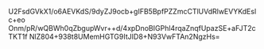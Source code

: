 U2FsdGVkX1/o6AEVKdS/9dyZJ9ocb+gIFB5BpfPZZmcCTlUVdRlwEVYKdEslc+eo
Onm/pR/wQBWh0qZbgupWvr++d/4xpDnoBIGPhl4rqaZnqfUpazSE+aFJT2cTKT1f
NlZ804+938t8UMemHGTG9ItJID8+N93VwFTAn2NgzHs=
